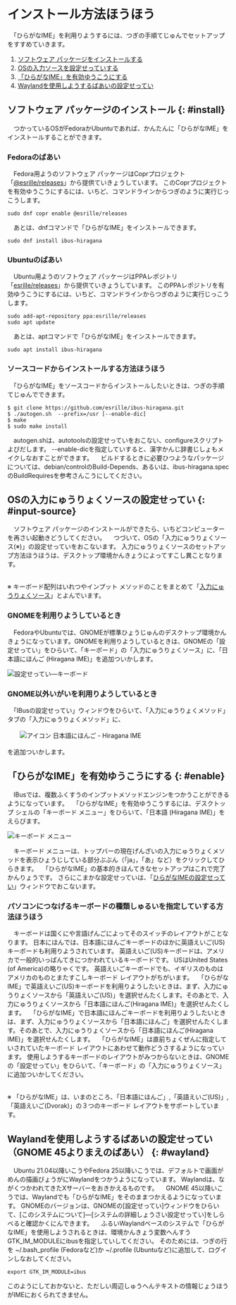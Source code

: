 # インストール￹方法￺ほうほう￻

　「ひらがなIME」を￹利用￺りよう￻するには、つぎの￹手順￺てじゅん￻でセットアップをすすめていきます。

1. [ソフトウェア パッケージをインストールする](#install)
2. [OSの入力ソースを￹設定￺せってい￻する](#input-source)
3. [「ひらがなIME」を￹有効￺ゆうこう￻にする](#enable)
4. [Waylandを￹使用￺しよう￻するばあいの￹設定￺せってい￻](#wayland)

## ソフトウェア パッケージのインストール {: #install}

　つかっているOSがFedoraかUbuntuであれば、かんたんに「ひらがなIME」をインストールすることができます。

### Fedoraのばあい

　Fedora￹用￺よう￻のソフトウェア パッケージはCoprプロジェクト「[@esrille/releases](https://copr.fedorainfracloud.org/coprs/g/esrille/releases/)」から￹提供￺ていきょう￻しています。
このCoprプロジェクトを￹有効￺ゆうこう￻にするには、いちど、コマンドラインからつぎのように￹実行￺じっこう￻します。

```
sudo dnf copr enable @esrille/releases
```

　あとは、dnfコマンドで「ひらがなIME」をインストールできます。

```
sudo dnf install ibus-hiragana
```

### Ubuntuのばあい

　Ubuntu￹用￺よう￻のソフトウェア パッケージはPPAレポジトリ「[esrille/releases](https://launchpad.net/~esrille/+archive/ubuntu/releases)」から￹提供￺ていきょう￻しています。
このPPAレポジトリを￹有効￺ゆうこう￻にするには、いちど、コマンドラインからつぎのように￹実行￺じっこう￻します。

```
sudo add-apt-repository ppa:esrille/releases
sudo apt update
```

　あとは、aptコマンドで「ひらがなIME」をインストールできます。

```
sudo apt install ibus-hiragana
```

### ソースコードからインストールする￹方法￺ほうほう￻

　「ひらがなIME」をソースコードからインストールしたいときは、つぎの￹手順￺てじゅん￻でできます。

```
$ git clone https://github.com/esrille/ibus-hiragana.git
$ ./autogen.sh  --prefix=/usr [--enable-dic]
$ make
$ sudo make install
```

　autogen.shは、autotoolsの￹設定￺せってい￻をおこない、configureスクリプトよびだします。
--enable-dicを￹指定￺してい￻すると、￹漢字￺かんじ￻￹辞書￺じしょ￻もメイクしなおすことができます。
　ビルドするときに￹必要￺ひつよう￻なパッケージについては、debian/controlのBuild-Depends、あるいは、ibus-hiragana.specのBuildRequiresを￹参考￺さんこう￻にしてください。

## OSの￹入力￺にゅうりょく￻ソースの￹設定￺せってい￻ {: #input-source}

　ソフトウェア パッケージのインストールができたら、いちどコンピューターを￹再￺さい￻￹起動￺きどう￻してください。
　つづいて、OSの「￹入力￺にゅうりょく￻ソース(※)」の￹設定￺せってい￻をおこないます。
￹入力￺にゅうりょく￻ソースのセットアップ￹方法￺ほうほう￻は、デスクトップ￹環境￺かんきょう￻によってすこし￹異￺こと￻なります。

<br>※ キーボード￹配列￺はいれつ￻やインプット メソッドのことをまとめて「[￹入力￺にゅうりょく￻ソース](https://wiki.gnome.org/Design/OS/LanguageInput)」とよんでいます。

### GNOMEを￹利用￺りよう￻しているとき

　FedoraやUbuntuでは、GNOMEが￹標準￺ひょうじゅん￻のデスクトップ￹環境￺かんきょう￻になっています。GNOMEを￹利用￺りよう￻しているときは、GNOMEの「￹設定￺せってい￻」をひらいて、「キーボード」の「￹入力￺にゅうりょく￻ソース」に、「￹日本語￺にほんご￻ (Hiragana IME)」を￹追加￺ついか￻します。

![￹設定￺せってい￻—キーボード](settings-keyboard.png)

### GNOME￹以外￺いがい￻を￹利用￺りよう￻しているとき

　「IBusの￹設定￺せってい￻」ウィンドウをひらいて、「￹入力￺にゅうりょく￻メソッド」タブの「￹入力￺にゅうりょく￻メソッド」に、
<br><br>
　　![アイコン](icon.png) ￹日本語￺にほんご￻ - Hiragana IME
<br><br>
を￹追加￺ついか￻します。

## 「ひらがなIME」を￹有効￺ゆうこう￻にする {: #enable}

　IBusでは、￹複数￺ふくすう￻のインプットメソッドエンジンをつかうことができるようになっています。
　「ひらがなIME」を￹有効￺ゆうこう￻するには、デスクトップ シェルの「キーボード メニュー」をひらいて、「日本語 (Hiragana IME)」をえらびます。

![キーボード メニュー](keyboard-menu.png)

　キーボード メニューは、トップバーの￹現在￺げんざい￻の￹入力￺にゅうりょく￻メソッドを￹表示￺ひょうじ￻している￹部分￺ぶぶん￻（「<nobr>ja</nobr>｣，｢<nobr>あ</nobr>」など）をクリックしてひらきます。
　「ひらがなIME」の￹基本的￺きほんてき￻なセットアップはこれで￹完了￺かんりょう￻です。
さらにこまかな￹設定￺せってい￻は、「[ひらがなIMEの￹設定￺せってい￻](settings.html)」ウィンドウでおこないます。

### パソコンにつなげるキーボードの￹種類￺しゅるい￻を￹指定￺してい￻する￹方法￺ほうほう￻

　キーボードは￹国￺くに￻や￹言語￺げんご￻によってそのスイッチのレイアウトがことなります。
￹日本￺にほん￻では、￹日本語￺にほんご￻キーボードのほかに￹英語￺えいご￻(US)キーボードも￹利用￺りよう￻されています。
￹英語￺えいご￻(US)キーボードは、アメリカで￹一般的￺いっぱんてき￻につかわれているキーボードです。
USはUnited States (of America)の￹略￺りゃく￻です。
￹英語￺えいご￻キーボードでも、イギリスのものはアメリカのものとまたすこしキーボード レイアウトがちがいます。
　「ひらがなIME」で￹英語￺えいご￻(US)キーボードを￹利用￺りよう￻したいときは、まず、￹入力￺にゅうりょく￻ソースから「￹英語￺えいご￻(US)」を￹選択￺せんたく￻します。そのあとで、￹入力￺にゅうりょく￻ソースから「￹日本語￺にほんご￻(Hiragana IME)」を￹選択￺せんたく￻します。
　「ひらがなIME」で￹日本語￺にほんご￻キーボードを￹利用￺りよう￻したいときは、まず、￹入力￺にゅうりょく￻ソースから「￹日本語￺にほんご￻」を￹選択￺せんたく￻します。そのあとで、￹入力￺にゅうりょく￻ソースから「￹日本語￺にほんご￻(Hiragana IME)」を￹選択￺せんたく￻します。
　「ひらがなIME」は￹直前￺ちょくぜん￻に￹指定￺してい￻されていたキーボード レイアウトにあわせて￹動作￺どうさ￻するようになっています。
￹使用￺しよう￻するキーボードのレイアウトがみつからないときは、GNOMEの「￹設定￺せってい￻」をひらいて、「キーボード」の「￹入力￺にゅうりょく￻ソース」に￹追加￺ついか￻してください。

<br>※ 「ひらがなIME」は、いまのところ、「￹日本語￺にほんご￻」,「￹英語￺えいご￻(US)」,「￹英語￺えいご￻(Dvorak)」の３つのキーボード レイアウトをサポートしています。

## Waylandを￹使用￺しよう￻するばあいの￹設定￺せってい￻（GNOME 45よりまえのばあい） {: #wayland}

　Ubuntu 21.04￹以降￺いこう￻やFedora 25￹以降￺いこう￻では、デフォルトで￹画面￺がめん￻の￹描画￺びょうが￻にWaylandをつかうようになっています。
Waylandは、ながくつかわれてきたXサーバーをおきかえるものです。
　GNOME 45￹以降￺いこう￻では、Waylandでも「ひらがなIME」をそのままつかえるようになっています。
GNOMEのバージョンは、GNOMEの[￹設定￺せってい￻]ウィンドウをひらいて、[このシステムについて]—[システムの￹詳細￺しょうさい￻￹設定￺せってい￻]をしらべると￹確認￺かくにん￻できます。
　ふるいWaylandベースのシステムで「ひらがなIME」を￹使用￺しよう￻されるときは、￹環境￺かんきょう￻￹変数￺へんすう￻GTK_IM_MODULEにibusを￹指定￺してい￻してください。
そのためには、つぎの行を ~/.bash_profile (Fedoraなど)か ~/.profile (Ubuntuなど)に追加して、ログインしなおしてください。

```
export GTK_IM_MODULE=ibus
```

このようにしておかないと、ただしい￹周辺￺しゅうへん￻テキストの￹情報￺じょうほう￻がIMEにおくられてきません。
